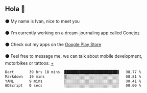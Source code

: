 ## Hola 🌇

⚫ My name is Ivan, nice to meet you

⚫ I'm currently working on a dream-journaling app called Conejoz

⚫ Check out my apps on the [Google Play Store](https://play.google.com/store/apps/dev?id=8134108822411179352)

⚫ Feel free to message me, we can talk about mobile development, motorbikes or tattoos: [+](https://discord.com/invite/M4wTh36A3N)

<!--START_SECTION:waka-->

```txt
Dart       39 hrs 18 mins  ████████████████████████▓   98.77 %
Markdown   19 mins         ▒░░░░░░░░░░░░░░░░░░░░░░░░   00.81 %
YAML       9 mins          ░░░░░░░░░░░░░░░░░░░░░░░░░   00.41 %
GDScript   0 secs          ░░░░░░░░░░░░░░░░░░░░░░░░░   00.00 %
```

<!--END_SECTION:waka-->
